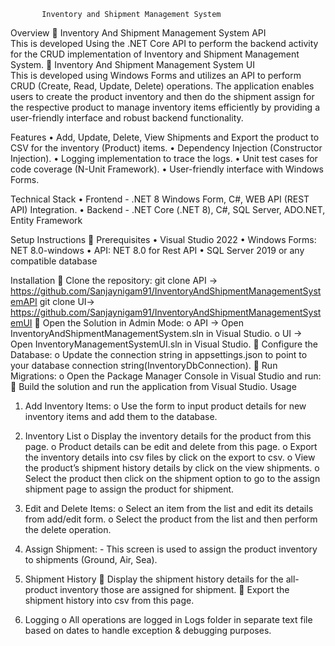     	   Inventory and Shipment Management System 

Overview
	Inventory And Shipment Management System API  
This is developed Using the .NET Core API to perform the backend activity for the CRUD implementation of Inventory and Shipment Management System.
	Inventory And Shipment Management System UI  
This is developed using Windows Forms and utilizes an API to perform CRUD (Create, Read, Update, Delete) operations. The application enables users to create the product inventory and then do the shipment assign for the respective product to manage inventory items efficiently by providing a user-friendly interface and robust backend functionality.

Features
•	Add, Update, Delete, View Shipments and Export the product to CSV for the inventory (Product) items.
•	Dependency Injection (Constructor Injection).
•	Logging implementation to trace the logs.
•	Unit test cases for code coverage (N-Unit Framework).
•	User-friendly interface with Windows Forms.

Technical Stack
•	Frontend - .NET 8 Windows Form, C#, WEB API (REST API) Integration.
•	Backend - .NET Core (.NET 8), C#, SQL Server, ADO.NET, Entity Framework

Setup Instructions
	Prerequisites
•	Visual Studio 2022
•	Windows Forms: NET 8.0-windows
•	API: NET 8.0 for Rest API
•	SQL Server 2019 or any compatible database


Installation
	Clone the repository: 
git clone API -> https://github.com/Sanjaynigam91/InventoryAndShipmentManagementSystemAPI 
git clone UI->  https://github.com/Sanjaynigam91/InventoryAndShipmentManagementSystemUI
	Open the Solution in Admin Mode: 
o	API -> Open InventoryAndShipmentManagementSystem.sln in Visual Studio.
o	UI -> Open InventoryManagementSystemUI.sln in Visual Studio.
	Configure the Database: 
o	Update the connection string in appsettings.json to point to your database connection string(InventoryDbConnection).
	Run Migrations: 
o	Open the Package Manager Console in Visual Studio and run:
	Build the solution and run the application from Visual Studio.
Usage
1.	Add Inventory Items: 
o	Use the form to input product details for new inventory items and add them to the database.
2.	Inventory List 
o	Display the inventory details for the product from this page.
o	Product details can be edit and delete from this page.
o	Export the inventory details into csv files by click on the export to csv.
o	View the product’s shipment history details by click on the view shipments.
o	Select the product then click on the shipment option to go to the assign shipment page to assign the product for shipment. 
3.	Edit and Delete Items: 
o	Select an item from the list and edit its details from add/edit form. 
o	Select the product from the list and then perform the delete operation.
4.	Assign Shipment: -
    This screen is used to assign the product inventory to shipments (Ground, Air, Sea).
5.	Shipment History
	Display the shipment history details for the all-product inventory those are assigned for shipment.
	Export the shipment history into csv from this page.

6.	Logging 
o	All operations are logged in Logs folder in separate text file based on dates to handle exception & debugging purposes.





